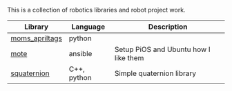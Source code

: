 This is a collection of robotics libraries and robot project work.

| Library | Language | Description |
|---|---|---|
| [moms_apriltags][1] | python | |
| [mote][2] | ansible | Setup PiOS and Ubuntu how I like them |
| [squaternion][3] | C++, python | Simple quaternion library |

[1]: https://github.com/MomsFriendlyRobotCompany/moms_apriltag
[2]: https://github.com/MomsFriendlyRobotCompany/mote
[3]: https://github.com/MomsFriendlyRobotCompany/squaternion
